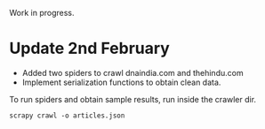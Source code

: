 Work in progress.


Update 2nd February
===================

* Added two spiders to crawl dnaindia.com and thehindu.com
* Implement serialization functions to obtain clean data.

To run spiders and obtain sample results, run inside the crawler dir.

```
scrapy crawl -o articles.json
```
